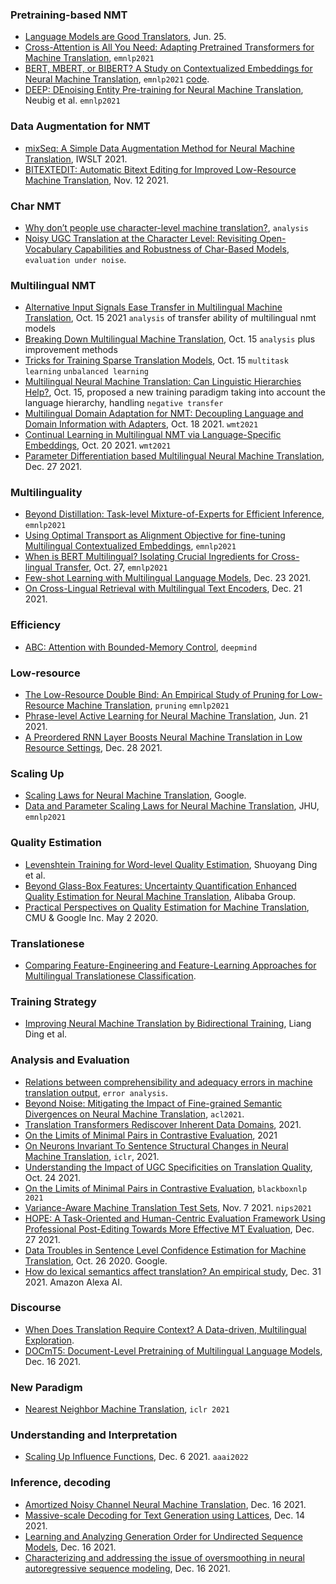 ### Pretraining-based NMT

- [Language Models are Good Translators](https://arxiv.org/pdf/2106.13627.pdf), Jun. 25.
- [Cross-Attention is All You Need: Adapting Pretrained Transformers for Machine Translation](https://aclanthology.org/2021.emnlp-main.132.pdf), `emnlp2021`
- [BERT, MBERT, or BIBERT? A Study on Contextualized Embeddings for Neural Machine Translation](https://aclanthology.org/2021.emnlp-main.534.pdf), `emnlp2021` [code](https://github.com/fe1ixxu/BiBERT).
- [DEEP: DEnoising Entity Pre-training for Neural Machine Translation](https://arxiv.org/pdf/2111.07393.pdf), Neubig et al. `emnlp2021`


### Data Augmentation for NMT

- [mixSeq: A Simple Data Augmentation Method for Neural Machine Translation](https://aclanthology.org/2021.iwslt-1.23.pdf), IWSLT 2021.
- [BITEXTEDIT: Automatic Bitext Editing for Improved Low-Resource Machine Translation](https://arxiv.org/pdf/2111.06787.pdf), Nov. 12 2021.

### Char NMT

- [Why don’t people use character-level machine translation?](https://arxiv.org/pdf/2110.08191.pdf), `analysis`
- [Noisy UGC Translation at the Character Level: Revisiting Open-Vocabulary Capabilities and Robustness of Char-Based Models](https://arxiv.org/pdf/2110.12552.pdf), `evaluation under noise`.

### Multilingual NMT

- [Alternative Input Signals Ease Transfer in Multilingual Machine Translation](https://arxiv.org/pdf/2110.07804.pdf), Oct. 15 2021 `analysis` of transfer ability of multilingual nmt models
- [Breaking Down Multilingual Machine Translation](https://arxiv.org/pdf/2110.08130.pdf), Oct. 15 `analysis` plus improvement methods
- [Tricks for Training Sparse Translation Models](https://arxiv.org/pdf/2110.08246.pdf), Oct. 15 `multitask learning` `unbalanced learning`
- [Multilingual Neural Machine Translation: Can Linguistic Hierarchies Help?](https://arxiv.org/pdf/2110.07816.pdf), Oct. 15, proposed a new training paradigm taking into account the language hierarchy, handling `negative transfer`
- [Multilingual Domain Adaptation for NMT: Decoupling Language and Domain Information with Adapters](https://arxiv.org/abs/2110.09574), Oct. 18 2021. `wmt2021`
- [Continual Learning in Multilingual NMT via Language-Specific Embeddings](https://arxiv.org/abs/2110.10478), Oct. 20 2021. `wmt2021` 
- [Parameter Differentiation based Multilingual Neural Machine Translation](https://arxiv.org/pdf/2112.13619.pdf), Dec. 27 2021.

### Multilinguality

- [Beyond Distillation: Task-level Mixture-of-Experts for Efficient Inference](https://arxiv.org/pdf/2110.03742.pdf), `emnlp2021`
- [Using Optimal Transport as Alignment Objective for fine-tuning Multilingual Contextualized Embeddings](https://arxiv.org/pdf/2110.02887.pdf), `emnlp2021`
- [When is BERT Multilingual? Isolating Crucial Ingredients for Cross-lingual Transfer](https://arxiv.org/pdf/2110.14782.pdf), Oct. 27, `emnlp2021`
- [Few-shot Learning with Multilingual Language Models](https://arxiv.org/pdf/2112.10668.pdf), Dec. 23 2021.
- [On Cross-Lingual Retrieval with Multilingual Text Encoders](https://arxiv.org/pdf/2112.11031.pdf), Dec. 21 2021.

### Efficiency

- [ABC: Attention with Bounded-Memory Control](https://arxiv.org/pdf/2110.02488.pdf), `deepmind`

### Low-resource

- [The Low-Resource Double Bind: An Empirical Study of Pruning for Low-Resource Machine Translation](https://arxiv.org/pdf/2110.03036.pdf), `pruning` `emnlp2021`
- [Phrase-level Active Learning for Neural Machine Translation](https://arxiv.org/abs/2106.11375#), Jun. 21 2021.
- [A Preordered RNN Layer Boosts Neural Machine Translation in Low Resource Settings](https://arxiv.org/pdf/2112.13960.pdf), Dec. 28 2021.

### Scaling Up

- [Scaling Laws for Neural Machine Translation](https://arxiv.org/pdf/2109.07740.pdf), Google.
- [Data and Parameter Scaling Laws for Neural Machine Translation](https://aclanthology.org/2021.emnlp-main.478.pdf), JHU, `emnlp2021`

### Quality Estimation

- [Levenshtein Training for Word-level Quality Estimation](https://arxiv.org/pdf/2109.05611.pdf), Shuoyang Ding et al.
- [Beyond Glass-Box Features: Uncertainty Quantification Enhanced Quality Estimation for Neural Machine Translation](https://arxiv.org/pdf/2109.07141.pdf), Alibaba Group.
- [Practical Perspectives on Quality Estimation for Machine Translation](https://arxiv.org/pdf/2005.03519.pdf), CMU & Google Inc. May 2 2020.

### Translationese

- [Comparing Feature-Engineering and Feature-Learning Approaches for Multilingual Translationese Classification](https://arxiv.org/pdf/2109.07604.pdf).

### Training Strategy

- [Improving Neural Machine Translation by Bidirectional Training](https://arxiv.org/pdf/2109.07780.pdf), Liang Ding et al.

### Analysis and Evaluation

- [Relations between comprehensibility and adequacy errors in machine translation output](https://aclanthology.org/2020.conll-1.19.pdf), `error analysis`.
- [Beyond Noise: Mitigating the Impact of Fine-grained Semantic Divergences on Neural Machine Translation](https://aclanthology.org/2021.acl-long.562.pdf), `acl2021`.
- [Translation Transformers Rediscover Inherent Data Domains](https://arxiv.org/pdf/2109.07864.pdf), 2021.
- [On the Limits of Minimal Pairs in Contrastive Evaluation](https://arxiv.org/pdf/2109.07465.pdf), 2021
- [On Neurons Invariant To Sentence Structural Changes in Neural Machine Translation](https://arxiv.org/pdf/2110.03067.pdf), `iclr`, 2021.
- [Understanding the Impact of UGC Specificities on Translation Quality](https://arxiv.org/pdf/2110.12551.pdf), Oct. 24 2021.
- [On the Limits of Minimal Pairs in Contrastive Evaluation](https://aclanthology.org/2021.blackboxnlp-1.5.pdf), `blackboxnlp 2021`
- [Variance-Aware Machine Translation Test Sets](https://arxiv.org/pdf/2111.04079.pdf), Nov. 7 2021. `nips2021`
- [HOPE: A Task-Oriented and Human-Centric Evaluation Framework Using Professional Post-Editing Towards More Effective MT Evaluation](https://arxiv.org/pdf/2112.13833.pdf), Dec. 27 2021.
- [Data Troubles in Sentence Level Confidence Estimation for Machine Translation](https://arxiv.org/pdf/2010.13856.pdf), Oct. 26 2020. Google.
- [How do lexical semantics affect translation? An empirical study](https://arxiv.org/pdf/2201.00075.pdf), Dec. 31 2021. Amazon Alexa AI.

### Discourse

- [When Does Translation Require Context? A Data-driven, Multilingual Exploration](https://arxiv.org/pdf/2109.07446.pdf).
- [DOCmT5: Document-Level Pretraining of Multilingual Language Models](https://arxiv.org/abs/2112.08709), Dec. 16 2021.

### New Paradigm

- [Nearest Neighbor Machine Translation](https://arxiv.org/pdf/2010.00710.pdf), `iclr 2021`

### Understanding and Interpretation

- [Scaling Up Influence Functions](https://arxiv.org/pdf/2112.03052.pdf), Dec. 6 2021. `aaai2022`


### Inference, decoding

- [Amortized Noisy Channel Neural Machine Translation](https://arxiv.org/pdf/2112.08670.pdf), Dec. 16 2021.
- [Massive-scale Decoding for Text Generation using Lattices](https://arxiv.org/pdf/2112.07660.pdf), Dec. 14 2021.
- [Learning and Analyzing Generation Order for Undirected Sequence Models](https://arxiv.org/pdf/2112.09097.pdf), Dec. 16 2021.
- [Characterizing and addressing the issue of oversmoothing in neural autoregressive sequence modeling](https://arxiv.org/pdf/2112.08914.pdf), Dec. 16 2021.
